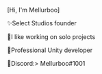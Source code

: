 [Hi, I'm Mellurboo]

✨Select Studios founder

💖I like working on solo projects

🎉Professional Unity developer

💜Discord:> Mellurboo#1001


